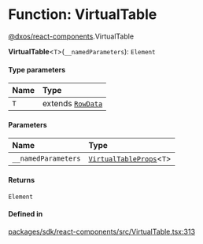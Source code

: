 # Function: VirtualTable

[@dxos/react-components](../modules/dxos_react_components.md).VirtualTable

**VirtualTable**<`T`\>(`__namedParameters`): `Element`

#### Type parameters

| Name | Type |
| :------ | :------ |
| `T` | extends [`RowData`](../types/dxos_react_components.RowData.md) |

#### Parameters

| Name | Type |
| :------ | :------ |
| `__namedParameters` | [`VirtualTableProps`](../interfaces/dxos_react_components.VirtualTableProps.md)<`T`\> |

#### Returns

`Element`

#### Defined in

[packages/sdk/react-components/src/VirtualTable.tsx:313](https://github.com/dxos/dxos/blob/main/packages/sdk/react-components/src/VirtualTable.tsx#L313)
